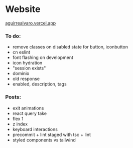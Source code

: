 # Website

[aguirrealvaro.vercel.app](https://aguirrealvaro.vercel.app/)

### To do:

- remove classes on disabled state for button, iconbutton
- cn eslint
- font flashing on development
- icon hydration
- "session exists"
- dominio
- old response
- enabled, description, tags

### Posts:

- exit animations
- react query take
- flex 1
- z index
- keyboard interactions
- precommit + lint staged with tsc + lint
- styled components vs tailwind
